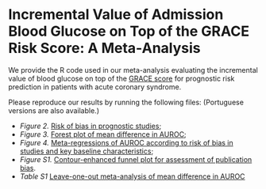# Incremental Value of Admission Blood Glucose on Top of the GRACE Risk Score: A Meta-Analysis

We provide the R code used in our meta-analysis evaluating the incremental value of blood glucose on top of the [GRACE score](https://pubmed.ncbi.nlm.nih.gov/17032691/) for prognostic risk prediction in patients with acute coronary syndrome.

Please reproduce our results by running the following files: (Portuguese versions are also available.)
- *Figure 2.* [Risk of bias in prognostic studies](01_risk-of-bias.R);
- *Figure 3.* [Forest plot of mean difference in AUROC](02_forest-plot.R);
- *Figure 4.* [Meta-regressions of AUROC according to risk of bias in studies and key baseline characteristics](03_meta-regressions.R);
- *Figure S1.* [Contour-enhanced funnel plot for assessment of publication bias](04_funnel-plot.R).
- *Table S1* [Leave-one-out meta-analysis of mean difference in AUROC](05_leave-one-out-analysis.R)